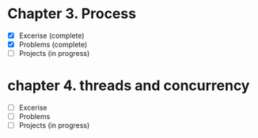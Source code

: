 # Chapter 3. Process

- [x] Excerise (complete)
- [x] Problems (complete)
- [ ] Projects (in progress)

# chapter 4. threads and concurrency

- [ ] Excerise 
- [ ] Problems 
- [ ] Projects (in progress)
